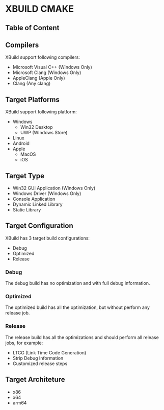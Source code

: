 # XBUILD CMAKE

## Table of Content

## Compilers

XBuild support following compilers:

- Microsoft Visual C++ (Windows Only)
- Microsoft Clang (Windows Only)
- AppleClang (Apple Only)
- Clang (Any clang)

## Target Platforms

XBuild support following platform:

- Windows
  - Win32 Desktop
  - UWP (WIndows Store)
- Linux
- Android
- Apple
  - MacOS
  - iOS

## Target Type

- Win32 GUI Application (Windows Only)
- Windows Driver (Windows Only)
- Console Application
- Dynamic Linked Library
- Static Library

## Target Configuration

XBuild has 3 target build configurations:

- Debug
- Optimized
- Release

### Debug

The debug build has no optimization and with full debug information.

### Optimized

The optimized build has all the optimization, but without perform any release job.

### Release

The release build has all the optimizations and should perform all release jobs, for example:

- LTCG (Link Time Code Generation)
- Strip Debug Information
- Customized release steps

## Target Architeture

- x86
- x64
- arm64
